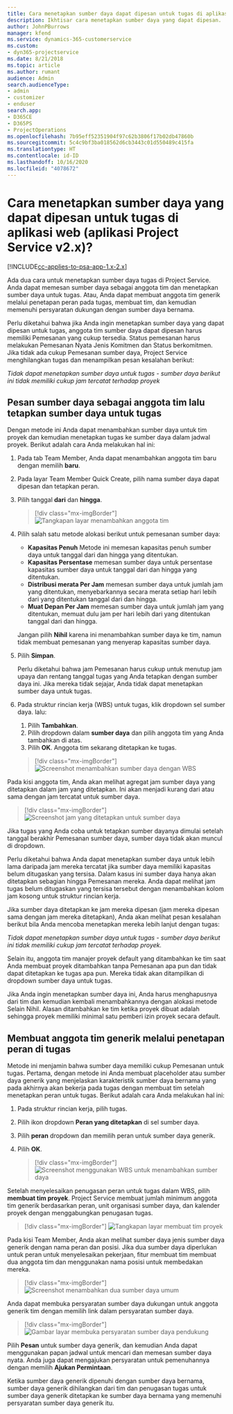 ```yaml
---
title: Cara menetapkan sumber daya dapat dipesan untuk tugas di aplikasi web
description: Ikhtisar cara menetapkan sumber daya yang dapat dipesan.
author: JohnPBurrows
manager: kfend
ms.service: dynamics-365-customerservice
ms.custom:
- dyn365-projectservice
ms.date: 8/21/2018
ms.topic: article
ms.author: rumant
audience: Admin
search.audienceType:
- admin
- customizer
- enduser
search.app:
- D365CE
- D365PS
- ProjectOperations
ms.openlocfilehash: 7b95eff52351904f97c62b3806f17b02db47860b
ms.sourcegitcommit: 5c4c9bf3ba018562d6cb3443c01d550489c415fa
ms.translationtype: HT
ms.contentlocale: id-ID
ms.lasthandoff: 10/16/2020
ms.locfileid: "4078672"
---
```

# <a name="how-do-i-assign-a-bookable-resource-to-a-task-in-the-web-app-project-service-app-v2x"></a>Cara menetapkan sumber daya yang dapat dipesan untuk tugas di aplikasi web (aplikasi Project Service v2.x)?

[!INCLUDE[cc-applies-to-psa-app-1.x-2.x](../includes/cc-applies-to-psa-app-1x-2x.md)]

Ada dua cara untuk menetapkan sumber daya tugas di Project Service. Anda dapat memesan sumber daya sebagai anggota tim dan menetapkan sumber daya untuk tugas. Atau, Anda dapat membuat anggota tim generik melalui penetapan peran pada tugas, membuat tim, dan kemudian memenuhi persyaratan dukungan dengan sumber daya bernama.

Perlu diketahui bahwa jika Anda ingin menetapkan sumber daya yang dapat dipesan untuk tugas, anggota tim sumber daya dapat dipesan harus memiliki Pemesanan yang cukup tersedia. Status pemesanan harus melakukan Pemesanan Nyata Jenis Komitmen dan Status berkomitmen. Jika tidak ada cukup Pemesanan sumber daya, Project Service menghilangkan tugas dan menampilkan pesan kesalahan berikut:

*Tidak dapat menetapkan sumber daya untuk tugas - sumber daya berikut ini tidak memiliki cukup jam tercatat terhadap proyek*

## <a name="book-a-resource-as-a-team-member-and-then-assign-the-resource-to-a-task"></a>Pesan sumber daya sebagai anggota tim lalu tetapkan sumber daya untuk tugas

Dengan metode ini Anda dapat menambahkan sumber daya untuk tim proyek dan kemudian menetapkan tugas ke sumber daya dalam jadwal proyek. Berikut adalah cara Anda melakukan hal ini:
1.  Pada tab Team Member, Anda dapat menambahkan anggota tim baru dengan memilih **baru**.
2.  Pada layar Team Member Quick Create, pilih nama sumber daya dapat dipesan dan tetapkan peran.
3.  Pilih tanggal **dari** dan **hingga**.

    > [!div class="mx-imgBorder"] 
    > ![Tangkapan layar menambahkan anggota tim](media/FAQ-Resources-to-Tasks2-1.png "Tangkapan layar menambahkan anggota tim")
 
4.  Pilih salah satu metode alokasi berikut untuk pemesanan sumber daya:
    - **Kapasitas Penuh** Metode ini memesan kapasitas penuh sumber daya untuk tanggal dari dan hingga yang ditentukan.
    - **Kapasitas Persentase** memesan sumber daya untuk persentase kapasitas sumber daya untuk tanggal dari dan hingga yang ditentukan.
    - **Distribusi merata Per Jam** memesan sumber daya untuk jumlah jam yang ditentukan, menyebarkannya secara merata setiap hari lebih dari yang ditentukan tanggal dari dan hingga.
    - **Muat Depan Per Jam** memesan sumber daya untuk jumlah jam yang ditentukan, memuat dulu jam per hari lebih dari yang ditentukan tanggal dari dan hingga.

    Jangan pilih **Nihil** karena ini menambahkan sumber daya ke tim, namun tidak membuat pemesanan yang menyerap kapasitas sumber daya.
5.  Pilih **Simpan**.

    Perlu diketahui bahwa jam Pemesanan harus cukup untuk menutup jam upaya dan rentang tanggal tugas yang Anda tetapkan dengan sumber daya ini. Jika mereka tidak sejajar, Anda tidak dapat menetapkan sumber daya untuk tugas.

6.  Pada struktur rincian kerja (WBS) untuk tugas, klik dropdown sel sumber daya. lalu: 

    1. Pilih **Tambahkan**.
    2. Pilih dropdown dalam **sumber daya** dan pilih anggota tim yang Anda tambahkan di atas.
    3. Pilih **OK**. Anggota tim sekarang ditetapkan ke tugas.

    > [!div class="mx-imgBorder"] 
    > ![Screenshot menambahkan sumber daya dengan WBS](media/FAQ-Resources-to-Tasks2-2.png "Screenshot menambahkan sumber daya dengan WBS")
 
Pada kisi anggota tim, Anda akan melihat agregat jam sumber daya yang ditetapkan dalam jam yang ditetapkan. Ini akan menjadi kurang dari atau sama dengan jam tercatat untuk sumber daya. 

> [!div class="mx-imgBorder"] 
> ![Screenshot jam yang ditetapkan untuk sumber daya](media/FAQ-Resources-to-Tasks2-3.png "Screenshot jam yang ditetapkan untuk sumber daya")
 
Jika tugas yang Anda coba untuk tetapkan sumber dayanya dimulai setelah tanggal berakhir Pemesanan sumber daya, sumber daya tidak akan muncul di dropdown.

Perlu diketahui bahwa Anda dapat menetapkan sumber daya untuk lebih lama daripada jam mereka tercatat jika sumber daya memiliki kapasitas belum ditugaskan yang tersisa. Dalam kasus ini sumber daya hanya akan ditetapkan sebagian hingga Pemesanan mereka. Anda dapat melihat jam tugas belum ditugaskan yang tersisa tersebut dengan menambahkan kolom jam kosong untuk struktur rincian kerja.

Jika sumber daya ditetapkan ke jam mereka dipesan (jam mereka dipesan sama dengan jam mereka ditetapkan), Anda akan melihat pesan kesalahan berikut bila Anda mencoba menetapkan mereka lebih lanjut dengan tugas:

*Tidak dapat menetapkan sumber daya untuk tugas - sumber daya berikut ini tidak memiliki cukup jam tercatat terhadap proyek.*

Selain itu, anggota tim manajer proyek default yang ditambahkan ke tim saat Anda membuat proyek ditambahkan tanpa Pemesanan apa pun dan tidak dapat ditetapkan ke tugas apa pun. Mereka tidak akan ditampilkan di dropdown sumber daya untuk tugas.

Jika Anda ingin menetapkan sumber daya ini, Anda harus menghapusnya dari tim dan kemudian kembali menambahkannya dengan alokasi metode Selain Nihil. Alasan ditambahkan ke tim ketika proyek dibuat adalah sehingga proyek memiliki minimal satu pemberi izin proyek secara default.

## <a name="create-a-generic-team-member-through-role-assignment-on-tasks"></a>Membuat anggota tim generik melalui penetapan peran di tugas

Metode ini menjamin bahwa sumber daya memiliki cukup Pemesanan untuk tugas. Pertama, dengan metode ini Anda membuat placeholder atau sumber daya generik yang menjelaskan karakteristik sumber daya bernama yang pada akhirnya akan bekerja pada tugas dengan membuat tim setelah menetapkan peran untuk tugas. Berikut adalah cara Anda melakukan hal ini:

1. Pada struktur rincian kerja, pilih tugas.
2. Pilih ikon dropdown **Peran yang ditetapkan** di sel sumber daya.
3. Pilih **peran** dropdown dan memilih peran untuk sumber daya generik.
4. Pilih **OK**.

    > [!div class="mx-imgBorder"] 
    > ![Screenshot menggunakan WBS untuk menambahkan sumber daya](media/FAQ-Resources-to-Tasks2-4.png "Screenshot menggunakan WBS untuk menambahkan sumber daya")
 
Setelah menyelesaikan penugasan peran untuk tugas dalam WBS, pilih **membuat tim proyek**. Project Service membuat jumlah minimum anggota tim generik berdasarkan peran, unit organisasi sumber daya, dan kalender proyek dengan menggabungkan penugasan tugas.

> [!div class="mx-imgBorder"] 
> ![Tangkapan layar membuat tim proyek](media/FAQ-Resources-to-Tasks2-5.png "Tangkapan layar membuat tim proyek")
 
Pada kisi Team Member, Anda akan melihat sumber daya jenis sumber daya generik dengan nama peran dan posisi. Jika dua sumber daya diperlukan untuk peran untuk menyelesaikan pekerjaan, fitur membuat tim membuat dua anggota tim dan menggunakan nama posisi untuk membedakan mereka.

> [!div class="mx-imgBorder"] 
> ![Screenshot menambahkan dua sumber daya umum](media/FAQ-Resources-to-Tasks2-6.png "Screenshot menambahkan dua sumber daya umum")
 
Anda dapat membuka persyaratan sumber daya dukungan untuk anggota generik tim dengan memilih link dalam persyaratan sumber daya.

> [!div class="mx-imgBorder"] 
> ![Gambar layar membuka persyaratan sumber daya pendukung](media/FAQ-Resources-to-Tasks2-7.png "Gambar layar membuka persyaratan sumber daya pendukung")

Pilih **Pesan** untuk sumber daya generik, dan kemudian Anda dapat menggunakan papan jadwal untuk mencari dan memesan sumber daya nyata. Anda juga dapat mengajukan persyaratan untuk pemenuhannya dengan memilih **Ajukan Permintaan**.

Ketika sumber daya generik dipenuhi dengan sumber daya bernama, sumber daya generik dihilangkan dari tim dan penugasan tugas untuk sumber daya generik ditetapkan ke sumber daya bernama yang memenuhi persyaratan sumber daya generik itu.
 


